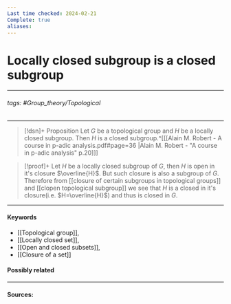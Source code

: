 ```yaml
---
Last time checked: 2024-02-21
Complete: true
aliases:
---
```

# Locally closed subgroup is a closed subgroup
***
###### tags: #Group_theory/Topological 
***
>[!dsn]+ Proposition
>Let $G$ be a topological group and $H$ be a locally closed subgroup. Then $H$ is a closed subgroup.^[[[Alain M. Robert - A course in p-adic analysis.pdf#page=36 |Alain M. Robert - "A course in p-adic analysis" p.20]]]

>[!proof]+
>Let $H$ be a locally closed subgroup of $G$, then $H$ is open in it's closure $\overline{H}$. But such closure is also a subgroup of $G$. Therefore from [[closure of certain subgroups in topological groups]] and [[clopen topological subgroup]] we see that $H$ is a closed in it's closure(i.e. $H=\overline{H}$) and thus is closed in $G$.

***
#### Keywords
- [[Topological group]],
- [[Locally closed set]],
- [[Open and closed subsets]],
- [[Closure of a set]]
#### Possibly related
***
#### Sources: